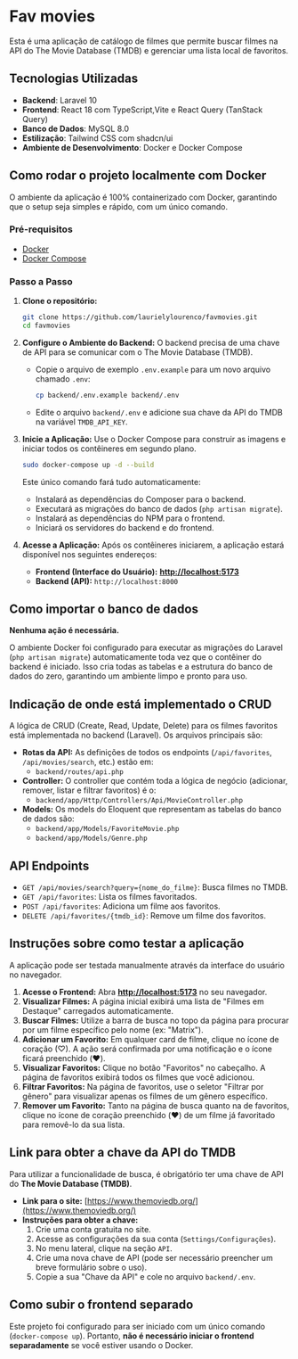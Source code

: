 # Fav movies
Esta é uma aplicação de catálogo de filmes que permite buscar filmes na API do The Movie Database (TMDB) e gerenciar uma lista local de favoritos.

## Tecnologias Utilizadas

  * **Backend**: Laravel 10
  * **Frontend**: React 18 com TypeScript,Vite e React Query (TanStack Query)
  * **Banco de Dados**: MySQL 8.0
  * **Estilização**: Tailwind CSS com shadcn/ui
  * **Ambiente de Desenvolvimento**: Docker e Docker Compose


## Como rodar o projeto localmente com Docker

O ambiente da aplicação é 100% containerizado com Docker, garantindo que o setup seja simples e rápido, com um único comando.

### Pré-requisitos

  * [Docker](https://www.docker.com/get-started)
  * [Docker Compose](https://docs.docker.com/compose/install/)

### Passo a Passo

1.  **Clone o repositório:**

    ```bash
    git clone https://github.com/laurielylourenco/favmovies.git
    cd favmovies
    ```

2.  **Configure o Ambiente do Backend:**
    O backend precisa de uma chave de API para se comunicar com o The Movie Database (TMDB).

      * Copie o arquivo de exemplo `.env.example` para um novo arquivo chamado `.env`:
        ```bash
        cp backend/.env.example backend/.env
        ```
      * Edite o arquivo `backend/.env` e adicione sua chave da API do TMDB na variável `TMDB_API_KEY`.

3.  **Inicie a Aplicação:**
    Use o Docker Compose para construir as imagens e iniciar todos os contêineres em segundo plano.

    ```bash
    sudo docker-compose up -d --build
    ```

    Este único comando fará tudo automaticamente:

      * Instalará as dependências do Composer para o backend.
      * Executará as migrações do banco de dados (`php artisan migrate`).
      * Instalará as dependências do NPM para o frontend.
      * Iniciará os servidores do backend e do frontend.

4.  **Acesse a Aplicação:**
    Após os contêineres iniciarem, a aplicação estará disponível nos seguintes endereços:

      * **Frontend (Interface do Usuário):** [**http://localhost:5173**](https://www.google.com/search?q=http://localhost:5173)
      * **Backend (API):** `http://localhost:8000`

## Como importar o banco de dados

**Nenhuma ação é necessária.**

O ambiente Docker foi configurado para executar as migrações do Laravel (`php artisan migrate`) automaticamente toda vez que o contêiner do backend é iniciado. Isso cria todas as tabelas e a estrutura do banco de dados do zero, garantindo um ambiente limpo e pronto para uso.


## Indicação de onde está implementado o CRUD

A lógica de CRUD (Create, Read, Update, Delete) para os filmes favoritos está implementada no backend (Laravel). Os arquivos principais são:

  * **Rotas da API:** As definições de todos os endpoints (`/api/favorites`, `/api/movies/search`, etc.) estão em:
      * `backend/routes/api.php`
  * **Controller:** O controller que contém toda a lógica de negócio (adicionar, remover, listar e filtrar favoritos) é o:
      * `backend/app/Http/Controllers/Api/MovieController.php`
  * **Models:** Os models do Eloquent que representam as tabelas do banco de dados são:
      * `backend/app/Models/FavoriteMovie.php`
      * `backend/app/Models/Genre.php`


## API Endpoints

  * `GET /api/movies/search?query={nome_do_filme}`: Busca filmes no TMDB.
  * `GET /api/favorites`: Lista os filmes favoritados.
  * `POST /api/favorites`: Adiciona um filme aos favoritos.
  * `DELETE /api/favorites/{tmdb_id}`: Remove um filme dos favoritos.



## Instruções sobre como testar a aplicação

A aplicação pode ser testada manualmente através da interface do usuário no navegador.

1.  **Acesse o Frontend:** Abra [**http://localhost:5173**](https://www.google.com/search?q=http://localhost:5173) no seu navegador.
2.  **Visualizar Filmes:** A página inicial exibirá uma lista de "Filmes em Destaque" carregados automaticamente.
3.  **Buscar Filmes:** Utilize a barra de busca no topo da página para procurar por um filme específico pelo nome (ex: "Matrix").
4.  **Adicionar um Favorito:** Em qualquer card de filme, clique no ícone de coração (♡). A ação será confirmada por uma notificação e o ícone ficará preenchido (❤️).
5.  **Visualizar Favoritos:** Clique no botão "Favoritos" no cabeçalho. A página de favoritos exibirá todos os filmes que você adicionou.
6.  **Filtrar Favoritos:** Na página de favoritos, use o seletor "Filtrar por gênero" para visualizar apenas os filmes de um gênero específico.
7.  **Remover um Favorito:** Tanto na página de busca quanto na de favoritos, clique no ícone de coração preenchido (❤️) de um filme já favoritado para removê-lo da sua lista.

## Link para obter a chave da API do TMDB

Para utilizar a funcionalidade de busca, é obrigatório ter uma chave de API do **The Movie Database (TMDB)**.

  * **Link para o site:** [https://www.themoviedb.org/](https://www.themoviedb.org/)
  * **Instruções para obter a chave:**
    1.  Crie uma conta gratuita no site.
    2.  Acesse as configurações da sua conta (`Settings/Configurações`).
    3.  No menu lateral, clique na seção `API`.
    4.  Crie uma nova chave de API (pode ser necessário preencher um breve formulário sobre o uso).
    5.  Copie a sua "Chave da API" e cole no arquivo `backend/.env`.

## Como subir o frontend separado

Este projeto foi configurado para ser iniciado com um único comando (`docker-compose up`). Portanto, **não é necessário iniciar o frontend separadamente** se você estiver usando o Docker.
